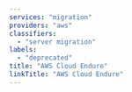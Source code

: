 ```yaml
---
services: "migration"
providers: "aws"
classifiers:
  - "server migration"
labels:
  - "deprecated"
title: "AWS Cloud Endure"
linkTitle: "AWS Cloud Endure"
---
```

